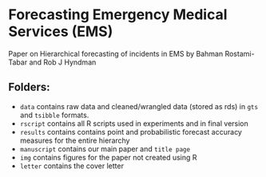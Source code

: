# Forecasting Emergency Medical Services (EMS)

Paper on Hierarchical forecasting of incidents in EMS by Bahman Rostami-Tabar and Rob J Hyndman

## Folders:

* `data` contains raw data and cleaned/wrangled data (stored as rds) in `gts` and `tsibble` formats.
* `rscript` contains all R scripts used in experiments and in final version
* `results` contains contains point and probabilistic forecast accuracy measures for the entire hierarchy 
* `manuscript` contains our main paper and `title page`
* `img` contains figures for the paper not created using R
* `letter` contains the cover letter
